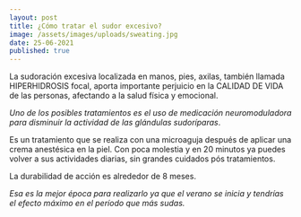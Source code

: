 ```yaml
---
layout: post
title: ¿Cómo tratar el sudor excesivo?
image: /assets/images/uploads/sweating.jpg
date: 25-06-2021
published: true
---
```

La sudoración excesiva localizada en manos, pies, axilas, también llamada HIPERHIDROSIS focal, aporta importante perjuicio en la CALIDAD DE VIDA de las personas, afectando a la salud física y emocional.

*Uno de los posibles tratamientos es el uso de medicación neuromoduladora para disminuir la actividad de las glándulas sudoríparas*.

Es un tratamiento que se realiza con una microaguja después de aplicar una crema anestésica en la piel. Con poca molestia y en 20 minutos ya puedes volver a sus actividades diarias, sin grandes cuidados pós tratamientos.

La durabilidad de acción es alrededor de 8 meses.

*Esa es la mejor época para realizarlo ya que el verano se inicia y tendrías el efecto máximo en el período que más sudas.*
